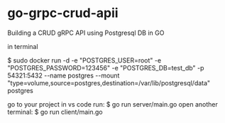 # go-grpc-crud-apii
Building a CRUD gRPC API using Postgresql DB in GO

in terminal

$ sudo docker run -d -e "POSTGRES_USER=root" -e "POSTGRES_PASSWORD=123456" -e "POSTGRES_DB=test_db" -p 54321:5432 --name postgres --mount "type=volume,source=postgres,destination=/var/lib/postgresql/data" postgres

go to your project in vs code run: $ go run server/main.go
open another terminal: $ go run client/main.go
